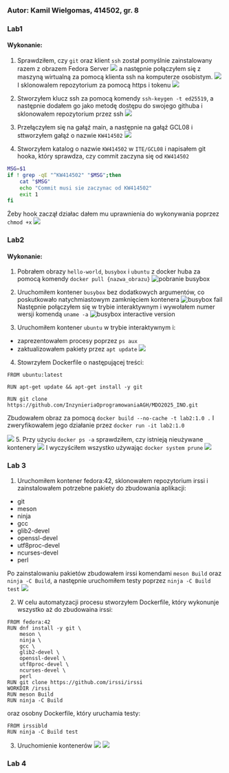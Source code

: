 
### Autor: Kamil Wielgomas, 414502, gr. 8
### Lab1


#### Wykonanie:
1. Sprawdziłem, czy `git` oraz klient `ssh` został pomyślnie zainstalowany razem z obrazem Fedora Server
![](lab1/1.png)
a następnie połączyłem się z maszyną wirtualną za pomocą klienta ssh na komputerze osobistym.
![](lab1/1_b.png)
I sklonowalem repozytorium za pomocą https i tokenu
![](lab1/2.png)


2. Stworzyłem klucz ssh za pomocą komendy `ssh-keygen -t ed25519`, a następnie dodałem go jako metodę dostępu do swojego githuba i sklonowałem repozytorium przez ssh
![](lab1/3.png)
3. Przełączyłem się na gałąź main, a następnie na gałąź GCL08 i sttworzyłem gałąź o nazwie `KW414502`
![](lab1/4.png)
4. Stworzyłem katalog o nazwie `KW414502` w `ITE/GCL08` i napisałem git hooka, który sprawdza, czy commit zaczyna się od `KW414502`
```bash
MSG=$1
if ! grep -qE "^KW414502" "$MSG";then
    cat "$MSG"
    echo "Commit musi sie zaczynac od KW414502"
    exit 1
fi
```
Żeby hook zaczął działac dałem mu uprawnienia do wykonywania poprzez `chmod +x`
![](lab1/5.png)


### Lab2


#### Wykonanie:
1. Pobrałem obrazy `hello-world`, `busybox` i `ubuntu` z docker huba za pomocą komendy `docker pull {nazwa_obrazu}`
![pobranie busybox](lab2/1.png)

2. Uruchomiłem kontener `busybox` bez dodatkowych argumentów, co poskutkowało natychmiastowym zamknięciem kontenera
![busybox fail](lab2/2.png)
Następnie połączyłem się w trybie interaktywnym i wywołałem numer wersji komendą `uname -a`
![busybox interactive version](lab2/2_b.png)

3. Uruchomiłem kontener `ubuntu` w trybie interaktywnym i:
- zaprezentowałem procesy poprzez `ps aux`
- zaktualizowałem pakiety przez `apt update`
![](lab2/3.png)

4. Stowrzyłem Dockerfile o następującej treści:
```docker
FROM ubuntu:latest

RUN apt-get update && apt-get install -y git

RUN git clone https://github.com/InzynieriaOprogramowaniaAGH/MDO2025_INO.git
```
Zbudowałem obraz za pomocą `docker build --no-cache -t lab2:1.0 .`
I zweryfikowałem jego działanie przez `docker run -it lab2:1.0`

![](lab2/4.png)
5. Przy użyciu `docker ps -a` sprawdziłem, czy istnieją nieużywane kontenery
![](lab2/5.png)
I wyczyściłem wszystko używając `docker system prune`
![](lab2/6.png)

### Lab 3

1. Uruchomiłem kontener fedora:42, sklonowałem repozytorium irssi i zainstalowałem potrzebne pakiety do zbudowania aplikacji:
- git 
- meson 
- ninja 
- gcc 
- glib2-devel 
- openssl-devel 
- utf8proc-devel 
- ncurses-devel
- perl

Po zainstalowaniu pakietów zbudowałem irssi komendami `meson Build` oraz `ninja -C Build`, a następnie uruchomiłem testy poprzez `ninja -C Build test`
![](lab3/1.png)

2. W celu automatyzacji procesu stworzyłem Dockerfile, który wykonunje wszystko aż do zbudowaina irssi:
```
FROM fedora:42
RUN dnf install -y git \
    meson \
    ninja \
    gcc \
    glib2-devel \
    openssl-devel \
    utf8proc-devel \
    ncurses-devel \
    perl
RUN git clone https://github.com/irssi/irssi
WORKDIR /irssi
RUN meson Build
RUN ninja -C Build
```
oraz osobny Dockerfile, który uruchamia testy:
```
FROM irssibld
RUN ninja -C Build test
```

3. Uruchomienie kontenerów
![](lab3/2.png)
![](lab3/2b.png)

### Lab 4
